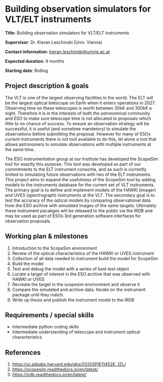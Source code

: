 # Building observation simulators for VLT/ELT instruments

**Title**: Building observation simulators for VLT/ELT instruments

**Supervisor**: Dr. Kieran Leschinski (Univ. Vienna)

**Contact information**: kieran.leschinski@univie.ac.at

**Expected duration**: 9 months

**Starting date**: Rolling

## Project description & goals
The VLT is one of the largest observing facilities in the world.
The ELT will be the largest optical telescope on Earth when it enters operations in 2027.
Observing time on these telescopes is worth between 30k€ and 300k€ a night.
Therefore it is in the interests of both the astronomical community and ESO to make sure telescope time is not allocated to proposals which little to no chance of success.
To ensure an observation strategy will be successful, it is useful (and sometime mandetory) to simulate the observations before submitting the proposal.
However for many of ESOs current instruments there is not tool available to do this, let alone a tool that allows astronomers to simulate observations with multiple instruments at the same time.

The ESO instrumentation group at our Institute has developed the ScopeSim tool for exactly this purpose.
This tool was developed as part of our commitments to the ELT instrument consortia, and as such is currently limited to simulating future observations with two of the ELT instruments.
This project aims to expand the usefulness of the ScopeSim tool by adding models to the instruments database for the current set of VLT instruments.
The primary goal is to define and implement models of the HAWKI (imager) and UVES (spectrograph) instruments at the VLT.
The secondary goal is to test the accuracy of the optical models by comparing observational data from the ESO archive with simulated images of the same targets.
Ultimately these instrument pacakges will be released to the public via the IRDB and may be used as part of ESOs 3rd generation software interfaces for observation proposals.

## Working plan & milestones
1. Introduction to the ScopeSim environment
2. Review of the optical characteristics of the HAWKI or UVES instrument
3. Collection of all data needed to instrument build the model for ScopeSim
4. Build the model
5. Test and debug the model with a series of bast test object
6. Locate a target of interest in the ESO archive that was observed with HAWKI or UVES
7. Recreate the target in the scopesim environment and observe it
8. Compare the simulated and archive data. Iterate on the instrument package until they match.
9. Write up thesis and publish the instrument model to the IRDB

## Requirements / special skills
- Intermediate python coding skills
- Intermediate understanding of telescope and instrument optical characteristics

## References
1. https://ui.adsabs.harvard.edu/abs/2020SPIE11452E..1ZL/
2. https://scopesim.readthedocs.io/en/latest/
3. https://irdb.readthedocs.io/en/latest/